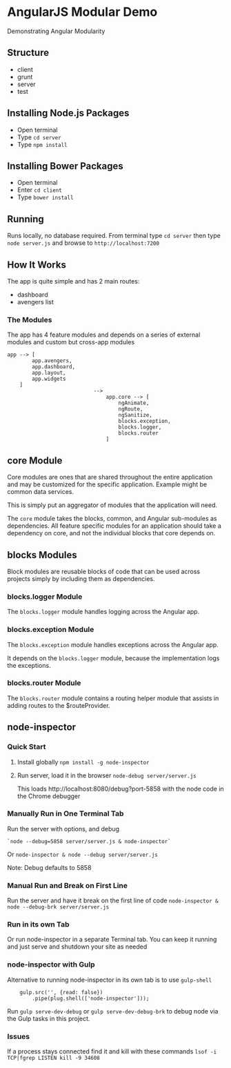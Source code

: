 AngularJS Modular Demo
===========
Demonstrating Angular Modularity

## Structure
- client
- grunt
- server
- test

## Installing Node.js Packages
- Open terminal
- Type `cd server`
- Type `npm install`

## Installing Bower Packages
- Open terminal
- Enter `cd client`
- Type `bower install`

## Running
Runs locally, no database required.
From terminal type `cd server` then type `node server.js` and browse to `http://localhost:7200`

## How It Works
The app is quite simple and has 2 main routes:
- dashboard
- avengers list

### The Modules
The app has 4 feature modules and depends on a series of external modules and custom but cross-app modules

```
app --> [
        app.avengers,
        app.dashboard,
        app.layout,
        app.widgets
    ]
                            -->
                                app.core --> [
                                    ngAnimate,
                                    ngRoute,
                                    ngSanitize,
                                    blocks.exception,
                                    blocks.logger,
                                    blocks.router
                                ]
```

## core Module
Core modules are ones that are shared throughout the entire application and may be customized for the specific application. Example might be common data services.

This is simply put an aggregator of modules that the application will need.

The `core` module takes the blocks, common, and Angular sub-modules as dependencies. All feature specific modules for an application should take a dependency on core, and not the individual blocks that core depends on.

## blocks Modules
Block modules are reusable blocks of code that can be used across projects simply by including them as dependencies.

### blocks.logger Module
The `blocks.logger` module handles logging across the Angular app.

### blocks.exception Module
The `blocks.exception` module handles exceptions across the Angular app.

It depends on the `blocks.logger` module, because the implementation logs the exceptions.

### blocks.router Module
The `blocks.router` module contains a routing helper module that assists in adding routes to the $routeProvider.

## node-inspector

### Quick Start
1. Install globally
    `npm install -g node-inspector`
    
2. Run server, load it in the browser
    `node-debug server/server.js`
    
    This loads http://localhost:8080/debug?port-5858 with the node code in the Chrome debugger

### Manually Run in One Terminal Tab
Run the server with options, and debug
    
    `node --debug=5858 server/server.js & node-inspector`    
Or
    `node-inspector & node --debug server/server.js`

Note: Debug defaults to 5858

### Manual Run and Break on First Line
Run the server and have it break on the first line of code 
    `node-inspector & node --debug-brk server/server.js`

### Run in its own Tab
Or run node-inspector in a separate Terminal tab. You can keep it running and just serve and shutdown your site as needed

### node-inspector with Gulp
Alternative to running node-inspector in its own tab is to use `gulp-shell`

        gulp.src('', {read: false})
            .pipe(plug.shell(['node-inspector']));

Run `gulp serve-dev-debug` or `gulp serve-dev-debug-brk` to debug node via the Gulp tasks in this project.

### Issues 
If a process stays connected find it and kill with these commands
    ```
    lsof -i TCP|fgrep LISTEN
    kill -9 34608
    ```    

